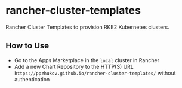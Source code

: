 # rancher-cluster-templates

Rancher Cluster Templates to provision RKE2 Kubernetes clusters.

## How to Use

* Go to the Apps Marketplace in the `local` cluster in Rancher
* Add a new Chart Repository to the HTTP(S) URL `https://ppzhukov.github.io/rancher-cluster-templates/` without authentication
